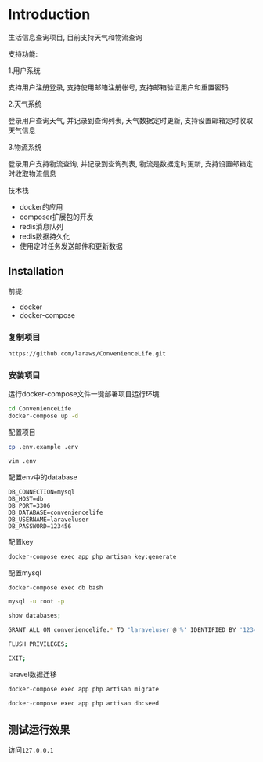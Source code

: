 # Introduction

生活信息查询项目, 目前支持天气和物流查询

支持功能:

1.用户系统
  
  支持用户注册登录, 支持使用邮箱注册帐号, 支持邮箱验证用户和重置密码
  
2.天气系统

  登录用户查询天气, 并记录到查询列表, 天气数据定时更新, 支持设置邮箱定时收取天气信息
  
3.物流系统

   登录用户支持物流查询, 并记录到查询列表, 物流是数据定时更新, 支持设置邮箱定时收取物流信息
   
技术栈

- docker的应用
- composer扩展包的开发
- redis消息队列
- redis数据持久化
- 使用定时任务发送邮件和更新数据  

## Installation

前提:

- docker
- docker-compose

### 复制项目

```bash
https://github.com/laraws/ConvenienceLife.git
```

### 安装项目

运行docker-compose文件一键部署项目运行环境

```bash
cd ConvenienceLife
docker-compose up -d
```

配置项目

```bash
cp .env.example .env
```

```bash
vim .env
```

配置env中的database

```dotenv
DB_CONNECTION=mysql
DB_HOST=db
DB_PORT=3306
DB_DATABASE=conveniencelife
DB_USERNAME=laraveluser
DB_PASSWORD=123456
```

配置key

```bash
docker-compose exec app php artisan key:generate
```

配置mysql

```bash
docker-compose exec db bash
```


```bash
mysql -u root -p
```


```bash
show databases;
```

```bash
GRANT ALL ON conveniencelife.* TO 'laraveluser'@'%' IDENTIFIED BY '123456';
```

```bash
FLUSH PRIVILEGES;
```

```bash
EXIT;
```

laravel数据迁移

```bash
docker-compose exec app php artisan migrate
```

```bash
docker-compose exec app php artisan db:seed
```

## 测试运行效果

访问`127.0.0.1`



